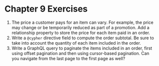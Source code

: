 # Chapter 9 Exercises

1. The price a customer pays for an item can vary. For example, the price may change or be temporarily reduced as part of a promotion. Add a relationship property to store the price for each item paid in an order.
2. Write a `@cypher` directive field to compute the order subtotal. Be sure to take into account the quantity of each item included in the order.
3. Write a GraphQL query to paginate the items included in an order, first using offset pagination and then using cursor-based pagination. Can you navigate from the last page to the first page as well?